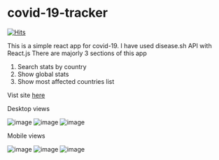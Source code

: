 # covid-19-tracker 

[![Hits](https://hits.seeyoufarm.com/api/count/incr/badge.svg?url=https%3A%2F%2Fgithub.com%2Fpankaj485%2Fcovid-19-tracker&count_bg=%2379C83D&title_bg=%23555555&icon=&icon_color=%23E7E7E7&title=visits&edge_flat=false)](https://hits.seeyoufarm.com)

This is a simple react app for covid-19.
I have used disease.sh API with React.js
There are majorly 3 sections of this app 
1) Search stats by country 
2) Show global stats 
3) Show most affected countries list 

Vist site [here](https://covid-tracker-pank.netlify.app/)


Desktop views 

![image](https://user-images.githubusercontent.com/61234787/120435675-a6c1d480-c39b-11eb-8718-d881512b1e6d.png)
![image](https://user-images.githubusercontent.com/61234787/120435716-b6411d80-c39b-11eb-94dd-e941f6106a39.png)
![image](https://user-images.githubusercontent.com/61234787/120435737-bccf9500-c39b-11eb-916d-36b43ff66139.png)



Mobile views 

![image](https://user-images.githubusercontent.com/61234787/120436004-01f3c700-c39c-11eb-9c01-97c00780101c.png)
![image](https://user-images.githubusercontent.com/61234787/120436030-0a4c0200-c39c-11eb-8e0e-9a274687eb94.png)
![image](https://user-images.githubusercontent.com/61234787/120436061-133cd380-c39c-11eb-9ee6-de3866b6998b.png)

